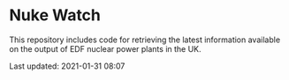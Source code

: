 # Nuke Watch

This repository includes code for retrieving the latest information available on the output of EDF nuclear power plants in the UK.

Last updated: 2021-01-31 08:07